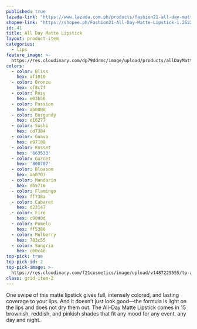 ```yaml
---
published: true
lazada-link: "https://www.lazada.com.ph/products/fashion21-all-day-matte-lipstick-2-i254103532-s349013917.html?spm=a2o4l.seller.list.78.5de16cc9aILTHe&mp=1"
shopee-link: "https://shopee.ph/Fashion21-All-Day-Matte-Lipstick-i.26222223.826165373"
id: 41
title: All Day Matte Lipstick
layout: product-item
categories:
  - lips
feature_image: >-
  https://res.cloudinary.com/dp79ddrmc/image/upload/products/allDayMatteLipstick.jpg
colors:
  - color: Bliss
    hex: af1010
  - color: Bronze
    hex: cf8c7f
  - color: Rosy
    hex: e03b56
  - color: Passion
    hex: ab0808
  - color: Burgundy
    hex: e16277
  - color: Sushi
    hex: cd7384
  - color: Guava
    hex: e97188
  - color: Russet
    hex: '663533'
  - color: Garnet
    hex: '800707'
  - color: Blossom
    hex: aa0707
  - color: Mandarin
    hex: db5716
  - color: Flamingo
    hex: ff738a
  - color: Cabaret
    hex: d23147
  - color: Fire
    hex: c90d0d
  - color: Pomelo
    hex: ff5380
  - color: Mulberry
    hex: 783c55
  - color: Sangria
    hex: c60c4e
top-pick: true
top-pick-id: 2
top-pick-image: >-
  https://res.cloudinary.com/f21cosmetics/image/upload/v1487229555/tp-all-day-matte2.jpg
class: grid-item-2
---
```

One swipe of this matte lipstick gives full, intensely colored, and lasting coverage to your lips. And it doesn’t just look good—the formula is light on the lips and does not dry them out. The All-Day Matte Lipstick comes in 15 brownish, reddish, and pinkish shades that fit any mood for any event, any day and night.
